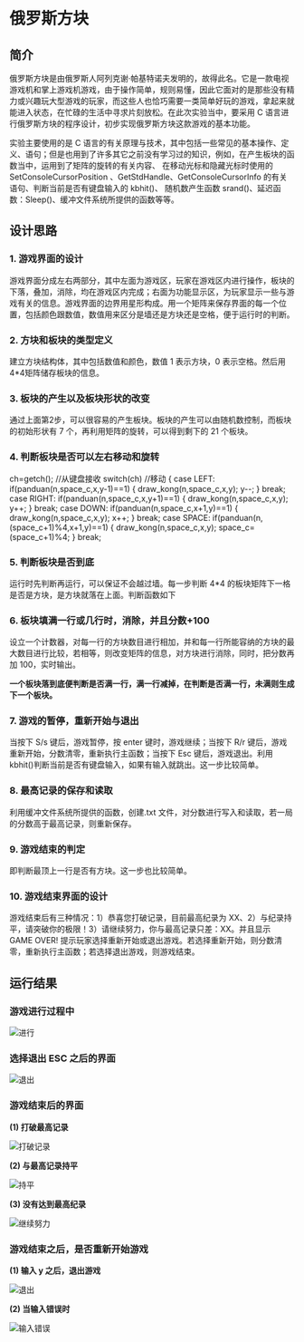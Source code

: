 # 俄罗斯方块

## 简介

俄罗斯方块是由俄罗斯人阿列克谢·帕基特诺夫发明的，故得此名。它是一款电视游戏机和掌上游戏机游戏，由于操作简单，规则易懂，因此它面对的是那些没有精力或兴趣玩大型游戏的玩家，而这些人也恰巧需要一类简单好玩的游戏，拿起来就能进入状态，在忙碌的生活中寻求片刻放松。在此次实验当中，要采用 C 语言进行俄罗斯方块的程序设计，初步实现俄罗斯方块这款游戏的基本功能。

实验主要使用的是 C 语言的有关原理与技术，其中包括一些常见的基本操作、定义、语句；但是也用到了许多其它之前没有学习过的知识，例如，在产生板块的函数当中，运用到了矩阵的旋转的有关内容、 在移动光标和隐藏光标时使用的SetConsoleCursorPosition 、GetStdHandle、GetConsoleCursorInfo 的有关语句、判断当前是否有键盘输入的 kbhit()、
随机数产生函数 srand()、延迟函数：Sleep()、缓冲文件系统所提供的函数等等。

## 设计思路

### 1. 游戏界面的设计

游戏界面分成左右两部分，其中左面为游戏区，玩家在游戏区内进行操作，板块的下落，叠加，消除，均在游戏区内完成；右面为功能显示区，为玩家显示一些与游戏有关的信息。游戏界面的边界用星形构成。用一个矩阵来保存界面的每一个位置，包括颜色跟数值，数值用来区分是墙还是方块还是空格，便于运行时的判断。

### 2. 方块和板块的类型定义

建立方块结构体，其中包括数值和颜色，数值 1 表示方块，0 表示空格。然后用 4*4矩阵储存板块的信息。

### 3. 板块的产生以及板块形状的改变

通过上面第2步，可以很容易的产生板块。板块的产生可以由随机数控制，而板块的初始形状有 7 个，再利用矩阵的旋转，可以得到剩下的 21 个板块。

### 4. 判断板块是否可以左右移动和旋转
ch=getch(); //从键盘接收
 switch(ch) //移动
 {
 case LEFT: if(panduan(n,space_c,x,y-1)==1) 
 { draw_kong(n,space_c,x,y);
 y--;
 }
break;
 case RIGHT: if(panduan(n,space_c,x,y+1)==1) 
 { draw_kong(n,space_c,x,y);
 y++;
 }
break;
 case DOWN: if(panduan(n,space_c,x+1,y)==1)
 { draw_kong(n,space_c,x,y);
 x++;
 }
break;
 case SPACE: if(panduan(n,(space_c+1)%4,x+1,y)==1) 
 { draw_kong(n,space_c,x,y);
 space_c=(space_c+1)%4;
 }
break;

### 5. 判断板块是否到底

运行时先判断再运行，可以保证不会越过墙。每一步判断 4*4 的板块矩阵下一格是否是方块，是方块就落在上面。判断函数如下

### 6. 板块填满一行或几行时，消除，并且分数+100

设立一个计数器，对每一行的方块数目进行相加，并和每一行所能容纳的方块的最大数目进行比较，若相等，则改变矩阵的信息，对方块进行消除，同时，把分数再加 100，实时输出。

**一个板块落到底便判断是否满一行，满一行减掉，在判断是否满一行，未满则生成下一个板块。**

### 7. 游戏的暂停，重新开始与退出

当按下 S/s 键后，游戏暂停，按 enter 键时，游戏继续；当按下 R/r 键后，游戏重新开始，分数清零，重新执行主函数；当按下 Esc 键后，游戏退出。利用 kbhit()判断当前是否有键盘输入，如果有输入就跳出。这一步比较简单。

### 8. 最高记录的保存和读取

利用缓冲文件系统所提供的函数，创建.txt 文件，对分数进行写入和读取，若一局的分数高于最高记录，则重新保存。

### 9. 游戏结束的判定

即判断最顶上一行是否有方块。这一步也比较简单。

### 10. 游戏结束界面的设计

游戏结束后有三种情况：1）恭喜您打破记录，目前最高纪录为 XX、2）与纪录持平，请突破你的极限！3）请继续努力，你与最高记录只差：XX。并且显示 GAME OVER! 提示玩家选择重新开始或退出游戏。若选择重新开始，则分数清零，重新执行主函数；若选择退出游戏，则游戏结束。

## 运行结果

### 游戏进行过程中

![进行](photo/ing.png)

### 选择退出 ESC 之后的界面

![退出](photo/esc.png)

### 游戏结束后的界面

**(1) 打破最高记录**

![打破记录](photo/打破纪录.png)

**(2) 与最高记录持平**

![持平](photo/持平.png)

**(3) 没有达到最高纪录**

![继续努力](photo/继续努力.png)

### 游戏结束之后，是否重新开始游戏

**(1)  输入 y 之后，退出游戏**

![退出](photo/退出.png)

**(2) 当输入错误时**

![输入错误](photo/输入错误.png)

